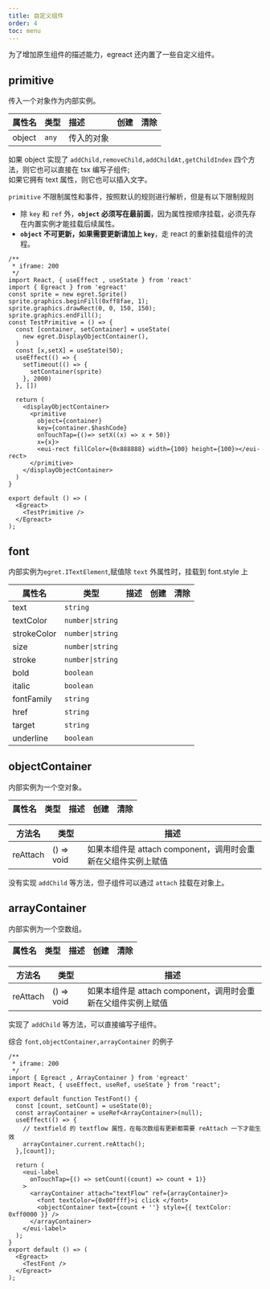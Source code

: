 ```yaml
---
title: 自定义组件
order: 4
toc: menu
---
```


为了增加原生组件的描述能力，egreact 还内置了一些自定义组件。

## primitive

传入一个对象作为内部实例。

| 属性名 | 类型  | 描述       | 创建 | 清除 |
| ------ | ----- | :--------- | :--- | :--- |
| object | `any` | 传入的对象 |      |      |

如果 object 实现了 `addChild,removeChild,addChildAt,getChildIndex` 四个方法，则它也可以直接在 tsx 编写子组件;  
如果它拥有 text 属性，则它也可以插入文字。  
  
`primitive` 不限制属性和事件，按照默认的规则进行解析，但是有以下限制规则

- 除 `key` 和 `ref` 外，**`object` 必须写在最前面**，因为属性按顺序挂载，必须先存在内置实例才能挂载后续属性。
- **`object` 不可更新，如果需要更新请加上 `key`**，走 react 的重新挂载组件的流程。

``` tsx
/**
 * iframe: 200
 */
import React, { useEffect , useState } from 'react'
import { Egreact } from 'egreact'
const sprite = new egret.Sprite()
sprite.graphics.beginFill(0xff8fae, 1);
sprite.graphics.drawRect(0, 0, 150, 150);
sprite.graphics.endFill();
const TestPrimitive = () => {
  const [container, setContainer] = useState(
    new egret.DisplayObjectContainer(),
  )
  const [x,setX] = useState(50);
  useEffect(() => {
    setTimeout(() => {
      setContainer(sprite)
    }, 2000)
  }, [])

  return (
    <displayObjectContainer>
      <primitive
        object={container}
        key={container.$hashCode}
        onTouchTap={()=> setX((x) => x + 50)}
        x={x}>
        <eui-rect fillColor={0x888888} width={100} height={100}></eui-rect>
      </primitive>
    </displayObjectContainer>
  )
}

export default () => (
  <Egreact>
    <TestPrimitive />
  </Egreact>
);
```

## font

内部实例为`egret.ITextElement`,赋值除 `text` 外属性时，挂载到 font.style 上

| 属性名      | 类型             | 描述 | 创建 | 清除 |
| ----------- | ---------------- | :--- | :--- | :--- |
| text        | `string`         |      |
| textColor   | `number\|string` |      |
| strokeColor | `number\|string` |      |
| size        | `number\|string` |      |
| stroke      | `number\|string` |      |
| bold        | `boolean`        |      |
| italic      | `boolean`        |      |
| fontFamily  | `string`         |      |
| href        | `string`         |      |
| target      | `string`         |      |
| underline   | `boolean`        |      |

## objectContainer

内部实例为一个空对象。

| 属性名 | 类型 | 描述 | 创建 | 清除 |
| ------ | ---- | :--- | :--- | :--- |

| 方法名   | 类型       | 描述                                                          |
| -------- | ---------- | ------------------------------------------------------------- |
| reAttach | () => void | 如果本组件是 attach component，调用时会重新在父组件实例上赋值 |

没有实现 `addChild` 等方法，但子组件可以通过 `attach` 挂载在对象上。

## arrayContainer

内部实例为一个空数组。

| 属性名 | 类型 | 描述 | 创建 | 清除 |
| ------ | ---- | :--- | :--- | :--- |

| 方法名   | 类型       | 描述                                                          |
| -------- | ---------- | ------------------------------------------------------------- |
| reAttach | () => void | 如果本组件是 attach component，调用时会重新在父组件实例上赋值 |

实现了 `addChild` 等方法，可以直接编写子组件。

综合 `font,objectContainer,arrayContainer` 的例子

``` tsx
/**
 * iframe: 200
 */
import { Egreact , ArrayContainer } from 'egreact'
import React, { useEffect, useRef, useState } from "react";

export default function TestFont() {
  const [count, setCount] = useState(0);
  const arrayContainer = useRef<ArrayContainer>(null);
  useEffect(() => {
    // textfield 的 textflow 属性，在每次数组有更新都需要 reAttach 一下才能生效
    arrayContainer.current.reAttach();
  },[count]);

  return (
    <eui-label
      onTouchTap={() => setCount((count) => count + 1)}
    >
      <arrayContainer attach="textFlow" ref={arrayContainer}>
        <font textColor={0x00ffff}>i click </font>
        <objectContainer text={count + ''} style={{ textColor: 0xff0000 }} />
      </arrayContainer>
    </eui-label>
  );
}
export default () => (
  <Egreact>
    <TestFont />
  </Egreact>
);
```

